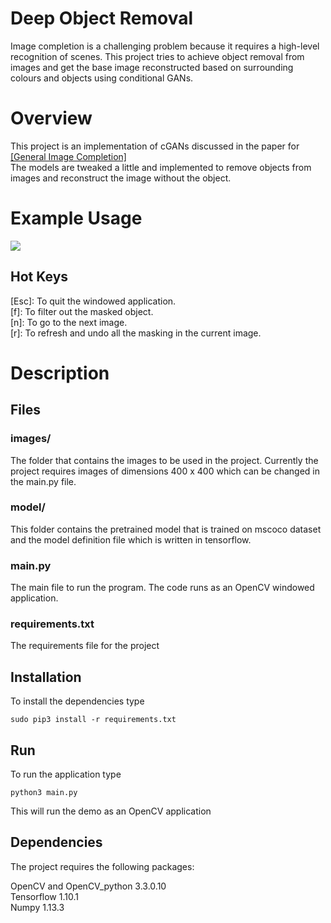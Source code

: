 # Deep Object Removal

Image completion is a challenging problem because it requires a high-level recognition of scenes. This project tries to achieve object removal from images and get the base image reconstructed based on surrounding colours and objects using conditional GANs.

# Overview
This project is an implementation of cGANs discussed in the paper for [\[General Image Completion\]](https://www.dropbox.com/s/e4l19y9ggqqk2yf/0360.pdf?dl=1)  
The models are tweaked a little and implemented to remove objects from images and reconstruct the image without the object.

# Example Usage
![](images/example/example.gif)

## Hot Keys
\[Esc\]: To quit the windowed application.  
\[f\]: To filter out the masked object.  
\[n\]: To go to the next image.  
\[r\]: To refresh and undo all the masking in the current image.  

# Description
## Files
### images/
The folder that contains the images to be used in the project. Currently the project requires images of dimensions 400 x 400 which can be changed in the main.py file. 

###  model/
This folder contains the pretrained model that is trained on mscoco dataset and the model definition file which is written in tensorflow.

### main.py
The main file to run the program. The code runs as an OpenCV windowed application.

### requirements.txt
The requirements file for the project

## Installation
To install the dependencies type

```
sudo pip3 install -r requirements.txt
```

## Run
To run the application type

```{python}
python3 main.py
```

This will run the demo as an OpenCV application 

## Dependencies
The project requires the following packages:  


OpenCV and OpenCV_python 3.3.0.10  
Tensorflow 1.10.1  
Numpy 1.13.3